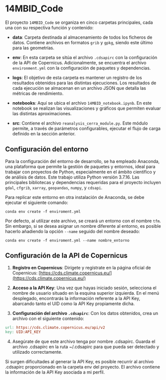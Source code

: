 # 14MBID_Code

El proyecto `14MBID_Code` se organiza en cinco carpetas principales, cada una con su respectiva función y contenido:

- **data**: Carpeta destinada al almacenamiento de todos los ficheros de datos. Contiene archivos en formatos `grib` y `gpkg`, siendo este último para las geometrías.

- **env**: En esta carpeta se sitúa el archivo `.cdsapirc` con la configuración de la API de Copernicus. Adicionalmente, se encuentra el archivo `environment.yml` con la configuración de paquetes y dependencias.

- **logs**: El objetivo de esta carpeta es mantener un registro de los resultados obtenidos para las distintas ejecuciones. Los resultados de cada ejecución se almacenan en un archivo JSON que detalla las métricas de rendimiento.

- **notebooks**: Aquí se ubica el archivo `14MBID_notebook.ipynb`. En este notebook se realizan las visualizaciones y gráficos que permiten evaluar las distintas aproximaciones.

- **src**: Contiene el archivo `reanalysis_cerra_module.py`. Este módulo permite, a través de parámetros configurables, ejecutar el flujo de carga definido en la sección anterior.

## Configuración del entorno

Para la configuración del entorno de desarrollo, se ha empleado Anaconda, una plataforma que permite la gestión de paquetes y entornos, ideal para trabajar con proyectos de Python, especialmente en el ámbito científico y de análisis de datos. Este trabajo utiliza Python versión 3.7.16. Las principales bibliotecas y dependencias requeridas para el proyecto incluyen `gdal`, `cfgrib`, `xarray`, `geopandas`, `numpy`, y `cdsapi`.

Para replicar este entorno en otra instalación de Anaconda, se debe ejecutar el siguiente comando:

```shell
conda env create -f enviroment.yml
```

Por defecto, al utilizar este archivo, se creará un entorno con el nombre `tfm`. Sin embargo, si se desea asignar un nombre diferente al entorno, es posible hacerlo añadiendo la opción `--name` seguido del nombre deseado:

```shell
conda env create -f enviroment.yml --name nombre_entorno
```

## Configuración de la API de Copernicus

1. **Registro en Copernicus**: Dirígete y regístrate en la página oficial de Copernicus: [https://cds.climate.copernicus.eu/](https://cds.climate.copernicus.eu/)

2. **Acceso a la API Key**: Una vez que hayas iniciado sesión, selecciona el nombre de usuario situado en la esquina superior izquierda. En el menú desplegado, encontrarás la información referente a la API Key, abarcando tanto el UID como la API Key propiamente dicha.

3. **Configuración del archivo `.cdsapirc`**: Con los datos obtenidos, crea un archivo con el siguiente contenido:

```makefile
url: https://cds.climate.copernicus.eu/api/v2
key: UID:API_KEY
```
4. Asegúrate de que este archivo tenga por nombre .cdsapirc. Guarda el archivo .cdsapirc en la ruta ~/.cdsapirc para que pueda ser detectado y utilizado correctamente.

Si surgen dificultades al generar la API Key, es posible recurrir al archivo .cdsapirc proporcionado en la carpeta env del proyecto. El archivo contiene la información de la API Key asociada a mi perfil.

